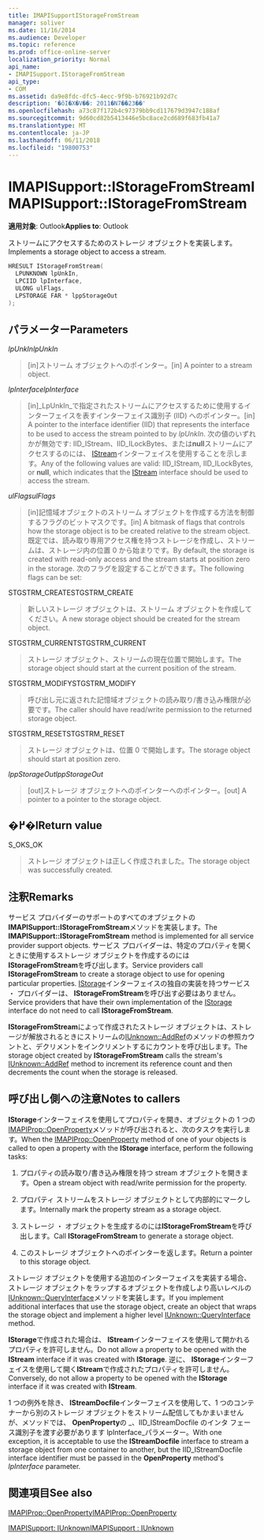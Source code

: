 ```yaml
---
title: IMAPISupportIStorageFromStream
manager: soliver
ms.date: 11/16/2014
ms.audience: Developer
ms.topic: reference
ms.prod: office-online-server
localization_priority: Normal
api_name:
- IMAPISupport.IStorageFromStream
api_type:
- COM
ms.assetid: da9e8fdc-dfc5-4ecc-9f9b-b76921b92d7c
description: '�ŏI�X�V��: 2011�N7��23��'
ms.openlocfilehash: a73c87f172b4c97379bb9cd117679d3947c188af
ms.sourcegitcommit: 9d60cd82b5413446e5bc8ace2cd689f683fb41a7
ms.translationtype: MT
ms.contentlocale: ja-JP
ms.lasthandoff: 06/11/2018
ms.locfileid: "19800753"
---
```

# <a name="imapisupportistoragefromstream"></a><span data-ttu-id="947eb-103">IMAPISupport::IStorageFromStream</span><span class="sxs-lookup"><span data-stu-id="947eb-103">IMAPISupport::IStorageFromStream</span></span>

  
  
<span data-ttu-id="947eb-104">**適用対象**: Outlook</span><span class="sxs-lookup"><span data-stu-id="947eb-104">**Applies to**: Outlook</span></span> 
  
<span data-ttu-id="947eb-105">ストリームにアクセスするためのストレージ オブジェクトを実装します。</span><span class="sxs-lookup"><span data-stu-id="947eb-105">Implements a storage object to access a stream.</span></span>
  
```cpp
HRESULT IStorageFromStream(
  LPUNKNOWN lpUnkIn,
  LPCIID lpInterface,
  ULONG ulFlags,
  LPSTORAGE FAR * lppStorageOut
);
```

## <a name="parameters"></a><span data-ttu-id="947eb-106">パラメーター</span><span class="sxs-lookup"><span data-stu-id="947eb-106">Parameters</span></span>

 <span data-ttu-id="947eb-107">_lpUnkIn_</span><span class="sxs-lookup"><span data-stu-id="947eb-107">_lpUnkIn_</span></span>
  
> <span data-ttu-id="947eb-108">[in]ストリーム オブジェクトへのポインター。</span><span class="sxs-lookup"><span data-stu-id="947eb-108">[in] A pointer to a stream object.</span></span>
    
 <span data-ttu-id="947eb-109">_lpInterface_</span><span class="sxs-lookup"><span data-stu-id="947eb-109">_lpInterface_</span></span>
  
> <span data-ttu-id="947eb-110">[in]_LpUnkIn_で指定されたストリームにアクセスするために使用するインターフェイスを表すインターフェイス識別子 (IID) へのポインター。</span><span class="sxs-lookup"><span data-stu-id="947eb-110">[in] A pointer to the interface identifier (IID) that represents the interface to be used to access the stream pointed to by  _lpUnkIn_.</span></span> <span data-ttu-id="947eb-111">次の値のいずれかが無効です: IID_IStream、IID_ILockBytes、または**null**ストリームにアクセスするのには、 [IStream](http://msdn.microsoft.com/en-us/library/aa380034%28VS.85%29.aspx)インターフェイスを使用することを示します。</span><span class="sxs-lookup"><span data-stu-id="947eb-111">Any of the following values are valid: IID_IStream, IID_ILockBytes, or **null**, which indicates that the [IStream](http://msdn.microsoft.com/en-us/library/aa380034%28VS.85%29.aspx) interface should be used to access the stream.</span></span> 
    
 <span data-ttu-id="947eb-112">_ulFlags_</span><span class="sxs-lookup"><span data-stu-id="947eb-112">_ulFlags_</span></span>
  
> <span data-ttu-id="947eb-113">[in]記憶域オブジェクトのストリーム オブジェクトを作成する方法を制御するフラグのビットマスクです。</span><span class="sxs-lookup"><span data-stu-id="947eb-113">[in] A bitmask of flags that controls how the storage object is to be created relative to the stream object.</span></span> <span data-ttu-id="947eb-114">既定では、読み取り専用アクセス権を持つストレージを作成し、ストリームは、ストレージ内の位置 0 から始まりです。</span><span class="sxs-lookup"><span data-stu-id="947eb-114">By default, the storage is created with read-only access and the stream starts at position zero in the storage.</span></span> <span data-ttu-id="947eb-115">次のフラグを設定することができます。</span><span class="sxs-lookup"><span data-stu-id="947eb-115">The following flags can be set:</span></span>
    
<span data-ttu-id="947eb-116">STGSTRM_CREATE</span><span class="sxs-lookup"><span data-stu-id="947eb-116">STGSTRM_CREATE</span></span> 
  
> <span data-ttu-id="947eb-117">新しいストレージ オブジェクトは、ストリーム オブジェクトを作成してください。</span><span class="sxs-lookup"><span data-stu-id="947eb-117">A new storage object should be created for the stream object.</span></span>
    
<span data-ttu-id="947eb-118">STGSTRM_CURRENT</span><span class="sxs-lookup"><span data-stu-id="947eb-118">STGSTRM_CURRENT</span></span> 
  
> <span data-ttu-id="947eb-119">ストレージ オブジェクト、ストリームの現在位置で開始します。</span><span class="sxs-lookup"><span data-stu-id="947eb-119">The storage object should start at the current position of the stream.</span></span>
    
<span data-ttu-id="947eb-120">STGSTRM_MODIFY</span><span class="sxs-lookup"><span data-stu-id="947eb-120">STGSTRM_MODIFY</span></span> 
  
> <span data-ttu-id="947eb-121">呼び出し元に返された記憶域オブジェクトの読み取り/書き込み権限が必要です。</span><span class="sxs-lookup"><span data-stu-id="947eb-121">The caller should have read/write permission to the returned storage object.</span></span>
    
<span data-ttu-id="947eb-122">STGSTRM_RESET</span><span class="sxs-lookup"><span data-stu-id="947eb-122">STGSTRM_RESET</span></span> 
  
> <span data-ttu-id="947eb-123">ストレージ オブジェクトは、位置 0 で開始します。</span><span class="sxs-lookup"><span data-stu-id="947eb-123">The storage object should start at position zero.</span></span>
    
 <span data-ttu-id="947eb-124">_lppStorageOut_</span><span class="sxs-lookup"><span data-stu-id="947eb-124">_lppStorageOut_</span></span>
  
> <span data-ttu-id="947eb-125">[out]ストレージ オブジェクトへのポインターへのポインター。</span><span class="sxs-lookup"><span data-stu-id="947eb-125">[out] A pointer to a pointer to the storage object.</span></span>
    
## <a name="return-value"></a><span data-ttu-id="947eb-126">�߂�l</span><span class="sxs-lookup"><span data-stu-id="947eb-126">Return value</span></span>

<span data-ttu-id="947eb-127">S_OK</span><span class="sxs-lookup"><span data-stu-id="947eb-127">S_OK</span></span> 
  
> <span data-ttu-id="947eb-128">ストレージ オブジェクトは正しく作成されました。</span><span class="sxs-lookup"><span data-stu-id="947eb-128">The storage object was successfully created.</span></span>
    
## <a name="remarks"></a><span data-ttu-id="947eb-129">注釈</span><span class="sxs-lookup"><span data-stu-id="947eb-129">Remarks</span></span>

<span data-ttu-id="947eb-130">サービス プロバイダーのサポートのすべてのオブジェクトの**IMAPISupport::IStorageFromStream**メソッドを実装します。</span><span class="sxs-lookup"><span data-stu-id="947eb-130">The **IMAPISupport::IStorageFromStream** method is implemented for all service provider support objects.</span></span> <span data-ttu-id="947eb-131">サービス プロバイダーは、特定のプロパティを開くときに使用するストレージ オブジェクトを作成するのには**IStorageFromStream**を呼び出します。</span><span class="sxs-lookup"><span data-stu-id="947eb-131">Service providers call **IStorageFromStream** to create a storage object to use for opening particular properties.</span></span> <span data-ttu-id="947eb-132">[IStorage](http://msdn.microsoft.com/en-us/library/aa380015%28VS.85%29.aspx)インターフェイスの独自の実装を持つサービス ・ プロバイダーは、 **IStorageFromStream**を呼び出す必要はありません。</span><span class="sxs-lookup"><span data-stu-id="947eb-132">Service providers that have their own implementation of the [IStorage](http://msdn.microsoft.com/en-us/library/aa380015%28VS.85%29.aspx) interface do not need to call **IStorageFromStream**.</span></span> 
  
<span data-ttu-id="947eb-133">**IStorageFromStream**によって作成されたストレージ オブジェクトは、ストレージが解放されるときにストリームの[IUnknown::AddRef](http://msdn.microsoft.com/en-us/library/ms691379%28v=VS.85%29.aspx)のメソッドの参照カウントと、デクリメントをインクリメントするにカウントを呼び出します。</span><span class="sxs-lookup"><span data-stu-id="947eb-133">The storage object created by **IStorageFromStream** calls the stream's [IUnknown::AddRef](http://msdn.microsoft.com/en-us/library/ms691379%28v=VS.85%29.aspx) method to increment its reference count and then decrements the count when the storage is released.</span></span> 
  
## <a name="notes-to-callers"></a><span data-ttu-id="947eb-134">呼び出し側への注意</span><span class="sxs-lookup"><span data-stu-id="947eb-134">Notes to callers</span></span>

<span data-ttu-id="947eb-135">**IStorage**インターフェイスを使用してプロパティを開き、オブジェクトの 1 つの[IMAPIProp::OpenProperty](imapiprop-openproperty.md)メソッドが呼び出されると、次のタスクを実行します。</span><span class="sxs-lookup"><span data-stu-id="947eb-135">When the [IMAPIProp::OpenProperty](imapiprop-openproperty.md) method of one of your objects is called to open a property with the **IStorage** interface, perform the following tasks:</span></span> 
  
1. <span data-ttu-id="947eb-136">プロパティの読み取り/書き込み権限を持つ stream オブジェクトを開きます。</span><span class="sxs-lookup"><span data-stu-id="947eb-136">Open a stream object with read/write permission for the property.</span></span>
    
2. <span data-ttu-id="947eb-137">プロパティ ストリームをストレージ オブジェクトとして内部的にマークします。</span><span class="sxs-lookup"><span data-stu-id="947eb-137">Internally mark the property stream as a storage object.</span></span>
    
3. <span data-ttu-id="947eb-138">ストレージ ・ オブジェクトを生成するのには**IStorageFromStream**を呼び出します。</span><span class="sxs-lookup"><span data-stu-id="947eb-138">Call **IStorageFromStream** to generate a storage object.</span></span> 
    
4. <span data-ttu-id="947eb-139">このストレージ オブジェクトへのポインターを返します。</span><span class="sxs-lookup"><span data-stu-id="947eb-139">Return a pointer to this storage object.</span></span>
    
<span data-ttu-id="947eb-140">ストレージ オブジェクトを使用する追加のインターフェイスを実装する場合、ストレージ オブジェクトをラップするオブジェクトを作成しより高いレベルの[IUnknown::QueryInterface](http://msdn.microsoft.com/en-us/library/ms682521%28v=VS.85%29.aspx)メソッドを実装します。</span><span class="sxs-lookup"><span data-stu-id="947eb-140">If you implement additional interfaces that use the storage object, create an object that wraps the storage object and implement a higher level [IUnknown::QueryInterface](http://msdn.microsoft.com/en-us/library/ms682521%28v=VS.85%29.aspx) method.</span></span> 
  
<span data-ttu-id="947eb-141">**IStorage**で作成された場合は、 **IStream**インターフェイスを使用して開かれるプロパティを許可しません。</span><span class="sxs-lookup"><span data-stu-id="947eb-141">Do not allow a property to be opened with the **IStream** interface if it was created with **IStorage**.</span></span> <span data-ttu-id="947eb-142">逆に、 **IStorage**インターフェイスを使用して開く**IStream**で作成されたプロパティを許可しません。</span><span class="sxs-lookup"><span data-stu-id="947eb-142">Conversely, do not allow a property to be opened with the **IStorage** interface if it was created with **IStream**.</span></span> 
  
<span data-ttu-id="947eb-143">1 つの例外を除き、 **IStreamDocfile**インターフェイスを使用して、1 つのコンテナーから別のストレージ オブジェクトをストリーム配信してもかまいませんが、メソッドでは、 **OpenProperty**の _、IID_IStreamDocfile のインタ フェース識別子を渡す必要があります lpInterface_パラメーター。</span><span class="sxs-lookup"><span data-stu-id="947eb-143">With one exception, it is acceptable to use the **IStreamDocfile** interface to stream a storage object from one container to another, but the IID_IStreamDocfile interface identifier must be passed in the **OpenProperty** method's  _lpInterface_ parameter.</span></span> 
  
## <a name="see-also"></a><span data-ttu-id="947eb-144">関連項目</span><span class="sxs-lookup"><span data-stu-id="947eb-144">See also</span></span>



[<span data-ttu-id="947eb-145">IMAPIProp::OpenProperty</span><span class="sxs-lookup"><span data-stu-id="947eb-145">IMAPIProp::OpenProperty</span></span>](imapiprop-openproperty.md)
  
[<span data-ttu-id="947eb-146">IMAPISupport: IUnknown</span><span class="sxs-lookup"><span data-stu-id="947eb-146">IMAPISupport : IUnknown</span></span>](imapisupportiunknown.md)

